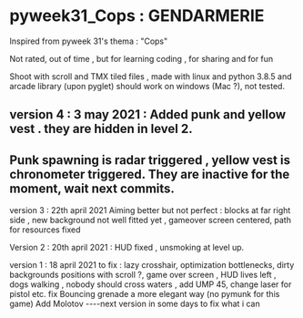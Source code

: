 # pyweek31_Cops : GENDARMERIE

Inspired from pyweek 31's thema : "Cops"

Not rated, out of time , but for learning coding , for sharing and for fun

Shoot  with scroll and TMX tiled files , made with linux and python 3.8.5 and arcade library (upon pyglet)
should work on windows (Mac ?), not tested.

version 4 : 3 may 2021 :
Added punk and yellow vest . they are hidden in level 2.
----------------------------
Punk spawning is radar triggered , yellow vest is chronometer triggered. They are inactive for the moment, wait next commits. 
-----------------------------
version 3 : 22th april 2021 Aiming better but not perfect : blocks at far right side , new background not well fitted yet , gameover screen centered,
path for resources fixed


Version 2 : 20th april 2021 : HUD fixed , unsmoking at level up.

version 1 : 18 april 2021
to fix : lazy crosshair, optimization bottlenecks, dirty backgrounds positions with scroll ?, game over screen , HUD lives left , dogs walking , 
nobody should cross waters , add UMP 45, change laser for pistol
etc.
fix Bouncing grenade a more elegant way (no pymunk for this game)
Add Molotov 
----next version in some days to fix what i can 
